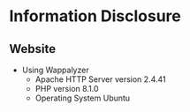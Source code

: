 # Information Disclosure

## Website 


- Using Wappalyzer
  - Apache HTTP Server version 2.4.41
  - PHP version 8.1.0
  - Operating System Ubuntu


